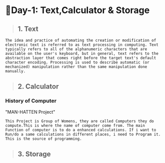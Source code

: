 # 📌Day-1: Text,Calculator & Storage
> ## 1. Text

    The idea and practice of automating the creation or modification of electronic text is referred to as text processing in computing. Text typically refers to all of the alphanumeric characters that are available on the user's keyboard, but in general, text refers to the abstraction layer that comes right before the target text's default character encoding. Processing is used to describe automatic (or mechanized) manipulation rather than the same manipulation done manually.
> ## 2. Calculator
### History of Computer

"MAN-HATTEN Project"

    This Project is Group of Womens, they are called Computers they do compute.This is where the name of computer come from. The main Function of computer is to do a enhanced calculations. If i want to Run/do a same calculations in different places, i need to Program it. This is the source of programming.

> ## 3. Storage